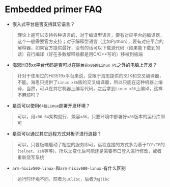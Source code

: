 # Embedded primer FAQ

- 嵌入式平台是否支持其它语言？

> 理论上是可以支持各种语言的，对于编译型语言，要有对应平台的编译器，这个一般需要官方支持；对于解释型语言（比如Python），要有对应平台的解释器，如果官方提供最好，没有的话可以下载源代码（如果能下载到的话）自行编译（好在多数解释器都是用C/C++写的）移植到板端

- 海思Hi35xx平台代码是否可以在除`兼容x86的Linux PC`之外的电脑上开发？

> 针对于使用过的Hi3519x平台来说，受限于海思提供的SDK和交叉编译器，不能。海思只提供了`Linux x86`版的交叉编译器，所以只能在这种机器上编译，当然，可以在其它机器上编写代码，之后拿到`Linux x86`上编译，这样不麻烦吗？

- 是否可以使用`64位Linux`部署开发环境？

> 可以，用`x86_64`架构就行，兼容`x86`，只要环境中部署好`x86`版本的运行库即可

- 是否可以通过其它远程方式对板子进行连接？

> 可以，只要板端启动了相应的服务即可，远程连接的方式多为基于`TCP/IP`的(`telnet`、`ssh`等等)，所以`ip`变化后可能还是需要串口登入进行修改，或者重新烧写系统

- `arm-hisiv500-linux-`和`arm-hisiv600-linux-`有什么区别

> 运行时环境不同，前者为`uClibc`，后者为`glibc`